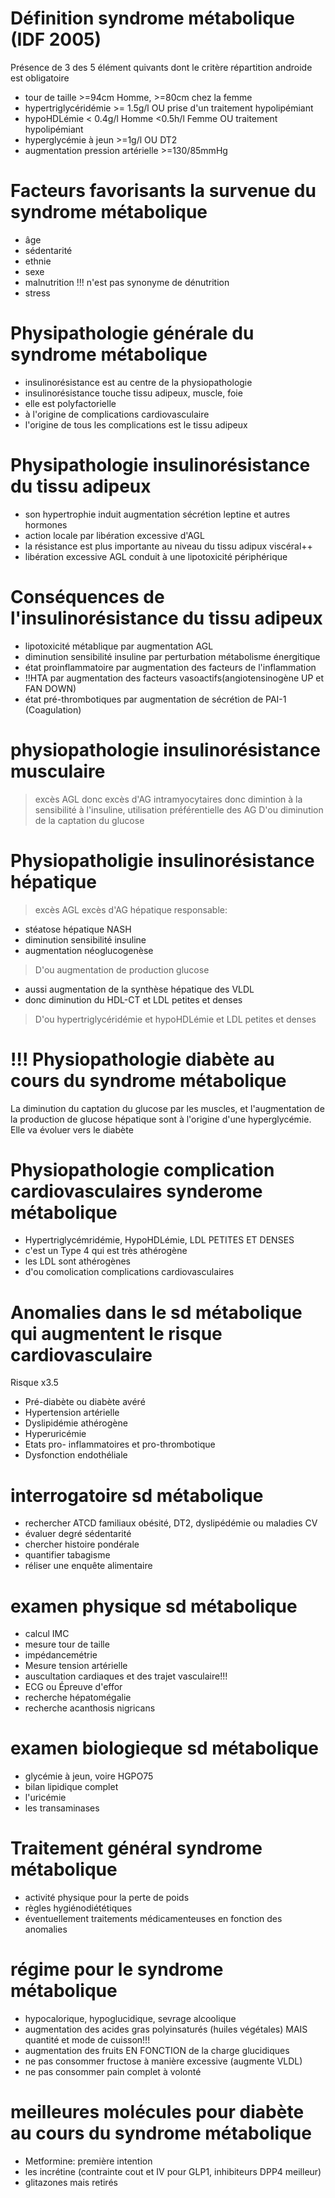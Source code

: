 # Définition syndrome métabolique (IDF 2005)
Présence de 3 des 5 élément quivants dont le critère répartition androide est
obligatoire
- tour de taille >=94cm Homme, >=80cm chez la femme
- hypertriglycéridémie >= 1.5g/l OU prise d'un traitement hypolipémiant
- hypoHDLémie < 0.4g/l Homme <0.5h/l Femme OU traitement hypolipémiant
- hyperglycémie à jeun >=1g/l OU DT2
- augmentation pression artérielle >=130/85mmHg

# Facteurs favorisants la survenue du syndrome métabolique
- âge
- sédentarité
- ethnie
- sexe
- malnutrition !!! n'est pas synonyme de dénutrition
- stress

# Physipathologie générale du syndrome métabolique
- insulinorésistance est au centre de la physiopathologie 
- insulinorésistance touche tissu adipeux, muscle, foie
- elle est polyfactorielle
- à l'origine de complications cardiovasculaire
- l'origine de tous les complications est le tissu adipeux

# Physipathologie insulinorésistance du tissu adipeux
- son hypertrophie induit augmentation sécrétion leptine et autres hormones
- action locale par libération excessive d'AGL
- la résistance est plus importante au niveau du tissu adipux viscéral++
- libération excessive AGL conduit à une lipotoxicité périphérique

# Conséquences de l'insulinorésistance du tissu adipeux
- lipotoxicité métablique par augmentation AGL
- diminution sensibilité insuline par perturbation métabolisme énergitique
- état proinflammatoire par augmentation des facteurs de l'inflammation
- !!HTA par augmentation des facteurs vasoactifs(angiotensinogène UP et FAN DOWN)
- état pré-thrombotiques par augmentation de sécrétion de PAI-1 (Coagulation)

# physiopathologie insulinorésistance musculaire
> excès AGL
> donc excès d'AG intramyocytaires
> donc dimintion à la sensibilité à l'insuline, utilisation préférentielle des AG
> D'ou diminution de la captation du glucose

# Physiopatholigie insulinorésistance hépatique
> excès AGL
> excès d'AG hépatique responsable:
- stéatose hépatique NASH
- diminution sensibilité insuline
- augmentation néoglucogenèse
> D'ou augmentation de production glucose
- aussi augmentation de la synthèse hépatique des VLDL 
- donc diminution du HDL-CT et LDL petites et denses
> D'ou hypertriglycéridémie et hypoHDLémie et LDL petites et denses

# !!! Physiopathologie diabète au cours du syndrome métabolique
La diminution du captation du glucose par les muscles, et l'augmentation de la
production de glucose hépatique sont à l'origine d'une hyperglycémie. Elle va
évoluer vers le diabète

# Physiopathologie complication cardiovasculaires synderome métabolique
- Hypertriglycémridémie, HypoHDLémie, LDL PETITES ET DENSES
- c'est un Type 4 qui est très athérogène
- les LDL sont athérogènes
- d'ou comolication complications cardiovasculaires

# Anomalies dans le sd métabolique qui augmentent le risque cardiovasculaire
Risque x3.5
- Pré-diabète ou diabète avéré
- Hypertension artérielle
- Dyslipidémie athérogène
- Hyperuricémie
- Etats pro- inflammatoires et pro-thrombotique
- Dysfonction endothéliale

# interrogatoire sd métabolique
- rechercher ATCD familiaux obésité, DT2, dyslipédémie ou maladies CV
- évaluer degré sédentarité
- chercher histoire pondérale
- quantifier tabagisme
- réliser une enquête alimentaire

# examen physique sd métabolique
- calcul IMC
- mesure tour de taille
- impédancemétrie
- Mesure tension artérielle
- auscultation cardiaques et des trajet vasculaire!!!
- ECG ou Épreuve d'effor
- recherche hépatomégalie
- recherche acanthosis nigricans

# examen biologieque sd métabolique
- glycémie à jeun, voire HGPO75
- bilan lipidique complet
- l'uricémie
- les transaminases  

# Traitement général syndrome métabolique
- activité physique pour la perte de poids
- règles hygiénodiététiques
- éventuellement traitements médicamenteuses en fonction des anomalies

# régime pour le syndrome métabolique
- hypocalorique, hypoglucidique, sevrage alcoolique
- augmentation des acides gras polyinsaturés (huiles végétales) MAIS quantité et
  mode de cuisson!!!
- augmentation des fruits EN FONCTION de la charge glucidiques
- ne pas consommer fructose à manière excessive (augmente VLDL)
- ne pas consommer pain complet à volonté

# meilleures molécules pour diabète au cours du syndrome métabolique
- Metformine: première intention
- les incrétine (contrainte cout et IV pour GLP1, inhibiteurs DPP4 meilleur)
- glitazones mais retirés
